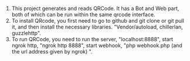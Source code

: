1) This project generates and reads QRCode. It has a Bot and Web part, both of which can be run within the same qrcode interface.
2) To install QRcode, you first need to go to github and git clone or git pull it, and then install the necessary libraries. "Vendor/autoload, chillerlan, guzzlehttp".
3) To run QRCode, you need to run the server,
"localhost:8888",
start ngrok http,
"ngrok http 8888",
start webhook,
"php webhook.php (and the url address given by ngrok) ".
